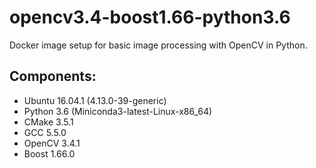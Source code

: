 # opencv3.4-boost1.66-python3.6

Docker image setup for basic image processing with OpenCV in Python.

## Components:
- Ubuntu 16.04.1 (4.13.0-39-generic)
- Python 3.6 (Miniconda3-latest-Linux-x86_64)
- CMake 3.5.1
- GCC 5.5.0
- OpenCV 3.4.1
- Boost 1.66.0
